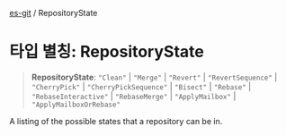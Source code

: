 [es-git](../globals.md) / RepositoryState

# 타입 별칭: RepositoryState

> **RepositoryState**: `"Clean"` \| `"Merge"` \| `"Revert"` \| `"RevertSequence"` \| `"CherryPick"` \| `"CherryPickSequence"` \| `"Bisect"` \| `"Rebase"` \| `"RebaseInteractive"` \| `"RebaseMerge"` \| `"ApplyMailbox"` \| `"ApplyMailboxOrRebase"`

A listing of the possible states that a repository can be in.
